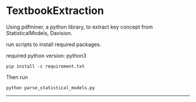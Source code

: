 # TextbookExtraction
Using pdfminer, a python library, to extract key concept from StatisticalModels, Davision.

run scripts to install required packages.

required python version: python3

```shell
pip install -c requirement.txt
```

Then run

```shell
python parse_statistical_models.py
```

-----



